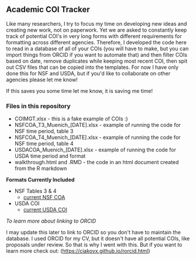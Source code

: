 ## Academic COI Tracker

Like many researchers, I try to focus my time on developing new ideas and creating new work, not on paperwork. Yet we are asked to constantly keep track of potential COI's in very long forms with different requirements for formatting across different agencies. Therefore, I developed the code here to read in a database of all of your COIs (you will have to make, but you can import things from ORCID if you want to automate that) and then filter COIs based on date, remove duplicates while keeping most recent COI, then spit out CSV files that can be copied into the templates. For now I have only done this for NSF and USDA, but if you'd like to collaborate on other agencies please let me know!

If this saves you some time let me know, it is saving me time!

### Files in this repository

* COIMGT.xlsx - this is a fake example of COIs :) 
* NSFCOA_T3_Muenich_[DATE].xlsx - example of running the code for NSF time period, table 3
* NSFCOA_T4_Muenich_[DATE].xlsx - example of running the code for NSF time period, table 4
* USDACOA_Muenich_[DATE].xlsx - example of running the code for USDA time period and format
* walkthrough.html and .RMD - the code in an html document created from the R markdown

**Formats Currently Included**

* NSF Tables 3 & 4
    + [current NSF COA](https://new.nsf.gov/funding/senior-personnel-documents#collaborators-and-other-affiliations-2b3)
* USDA COI 
    + [current USDA COI](https://www.nifa.usda.gov/application-support-templates)


*To learn more about linking to ORCID*

I may update this later to link to ORCID so you don't have to maintain the database. I used ORCID for my CV, but it doesn't have all potential COIs, like proposals under review. So that is why I went with this. But if you want to learn more check out: (https://ciakovx.github.io/rorcid.html)